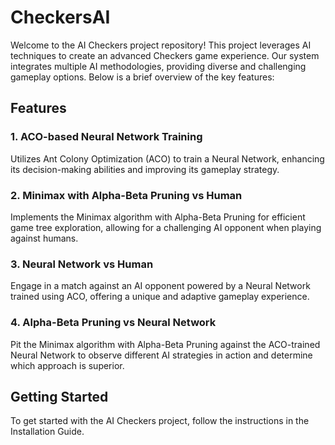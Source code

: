 # CheckersAI
Welcome to the AI Checkers project repository! This project leverages AI techniques to create an advanced Checkers game experience. Our system integrates multiple AI methodologies, providing diverse and challenging gameplay options. Below is a brief overview of the key features:

## Features
### 1. ACO-based Neural Network Training
Utilizes Ant Colony Optimization (ACO) to train a Neural Network, enhancing its decision-making abilities and improving its gameplay strategy.

### 2. Minimax with Alpha-Beta Pruning vs Human
Implements the Minimax algorithm with Alpha-Beta Pruning for efficient game tree exploration, allowing for a challenging AI opponent when playing against humans.

### 3. Neural Network vs Human
Engage in a match against an AI opponent powered by a Neural Network trained using ACO, offering a unique and adaptive gameplay experience.

### 4. Alpha-Beta Pruning vs Neural Network
Pit the Minimax algorithm with Alpha-Beta Pruning against the ACO-trained Neural Network to observe different AI strategies in action and determine which approach is superior.

## Getting Started
To get started with the AI Checkers project, follow the instructions in the Installation Guide.
